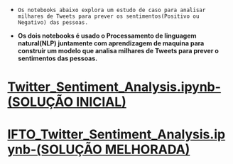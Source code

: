 - `Os notebooks abaixo explora um estudo de caso para analisar milhares de Tweets para prever os sentimentos(Positivo ou  Negativo) das pessoas.`

- **Os dois notebooks é usado o Processamento de linguagem natural(NLP) juntamente com aprendizagem de maquina para construir um modelo que analisa milhares de Tweets para prever o sentimentos das pessoas.**

# [Twitter_Sentiment_Analysis.ipynb-(SOLUÇÃO INICIAL)](https://github.com/JefteLG/Twitter_Sentiment_Analysis/blob/main/Notebooks/1_Primeira_Solucao/twitter_sentiment_analysis.ipynb)

# [IFTO_Twitter_Sentiment_Analysis.ipynb-(SOLUÇÃO MELHORADA)](https://github.com/JefteLG/Twitter_Sentiment_Analysis/blob/main/Notebooks/2_Solucao_Melhorada/IFTO_twitter_sentiment_analysis.ipynb)
